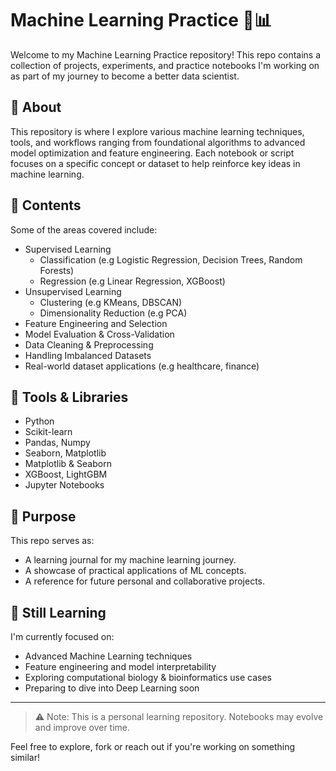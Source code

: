 # Machine Learning Practice 🧠📊

Welcome to my Machine Learning Practice repository! This repo contains a collection of projects, experiments, and practice notebooks I'm working on as part of my journey to become a better data scientist.

## 🧭 About

This repository is where I explore various machine learning techniques, tools, and workflows ranging from foundational algorithms to advanced model optimization and feature engineering. Each notebook or script focuses on a specific concept or dataset to help reinforce key ideas in machine learning.

## 📁 Contents

Some of the areas covered include:

- Supervised Learning
  - Classification (e.g Logistic Regression, Decision Trees, Random Forests)
  - Regression (e.g Linear Regression, XGBoost)
- Unsupervised Learning
  - Clustering (e.g KMeans, DBSCAN)
  - Dimensionality Reduction (e.g PCA)
- Feature Engineering and Selection
- Model Evaluation & Cross-Validation
- Data Cleaning & Preprocessing
- Handling Imbalanced Datasets
- Real-world dataset applications (e.g healthcare, finance)

## 🔧 Tools & Libraries

- Python
- Scikit-learn
- Pandas, Numpy
- Seaborn, Matplotlib
- Matplotlib & Seaborn
- XGBoost, LightGBM
- Jupyter Notebooks

## 📌 Purpose

This repo serves as:

- A learning journal for my machine learning journey.
- A showcase of practical applications of ML concepts.
- A reference for future personal and collaborative projects.  

## 🚀 Still Learning

I'm currently focused on:

- Advanced Machine Learning techniques  
- Feature engineering and model interpretability  
- Exploring computational biology & bioinformatics use cases  
- Preparing to dive into Deep Learning soon  

----

> ⚠️ Note: This is a personal learning repository. Notebooks may evolve and improve over time.

Feel free to explore, fork or reach out if you're working on something similar!
